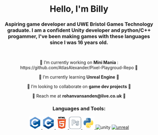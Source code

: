 <h1 align="center">Hello, I'm Billy</h1>
<h3 align="center">Aspiring game developer and UWE Bristol Games Technology graduate. I am a confident Unity developer and python/C++ progammer, I've been making games with these languages since I was 16 years old.</h3>

<br>
<p align="center">
🔸  I’m currently working on <strong>Mini Mania </strong>: https://github.com/AtlasAlexander/Pixel-Playgroud-Repo 🔸
</p>
<p align="center">
🔹  I’m currently learning  <strong>Unreal Engine</strong> 🔹
</p>
<p align="center">
🔸  I’m looking to collaborate on <strong>game dev projects</strong> 🔸
</p>
<p align="center">
🔹  Reach me at <strong>rohanvansanden@live.co.uk</strong> 🔹
</p>


<h3 align="center">Languages and Tools:</h3>
<p align="center"> <a href="https://www.cprogramming.com/" target="_blank" rel="noreferrer"> <img src="https://raw.githubusercontent.com/devicons/devicon/master/icons/c/c-original.svg" alt="c" width="40" height="40"/> </a> <a href="https://www.w3schools.com/cpp/" target="_blank" rel="noreferrer"> <img src="https://raw.githubusercontent.com/devicons/devicon/master/icons/cplusplus/cplusplus-original.svg" alt="cplusplus" width="40" height="40"/> </a> <a href="https://www.w3.org/html/" target="_blank" rel="noreferrer"> <img src="https://raw.githubusercontent.com/devicons/devicon/master/icons/html5/html5-original-wordmark.svg" alt="html5" width="40" height="40"/> </a> <a href="https://www.photoshop.com/en" target="_blank" rel="noreferrer"> <img src="https://raw.githubusercontent.com/devicons/devicon/master/icons/photoshop/photoshop-line.svg" alt="photoshop" width="40" height="40"/> </a> <a href="https://www.python.org" target="_blank" rel="noreferrer"> <img src="https://raw.githubusercontent.com/devicons/devicon/master/icons/python/python-original.svg" alt="python" width="40" height="40"/> </a <a href="https://unity.com/" target="_blank" rel="noreferrer"> <img src="https://www.vectorlogo.zone/logos/unity3d/unity3d-icon.svg" alt="unity" width="40" height="40"/> </a> <a href="https://unrealengine.com/" target="_blank" rel="noreferrer"> <img src="https://raw.githubusercontent.com/kenangundogan/fontisto/036b7eca71aab1bef8e6a0518f7329f13ed62f6b/icons/svg/brand/unreal-engine.svg" alt="unreal" width="40" height="40"/> </a> </p>



